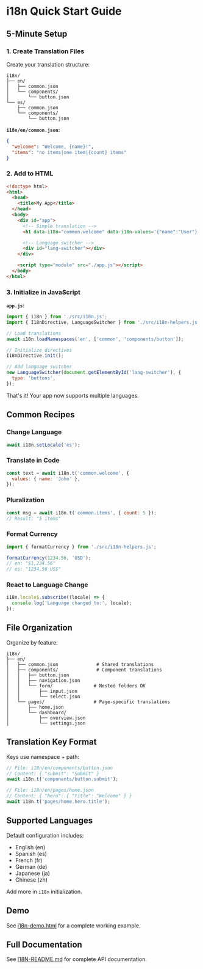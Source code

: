 # i18n Quick Start Guide

## 5-Minute Setup

### 1. Create Translation Files

Create your translation structure:

```
i18n/
├── en/
│   ├── common.json
│   └── components/
│       └── button.json
└── es/
    ├── common.json
    └── components/
        └── button.json
```

**`i18n/en/common.json`:**

```json
{
  "welcome": "Welcome, {name}!",
  "items": "no items|one item|{count} items"
}
```

### 2. Add to HTML

```html
<!doctype html>
<html>
  <head>
    <title>My App</title>
  </head>
  <body>
    <div id="app">
      <!-- Simple translation -->
      <h1 data-i18n="common.welcome" data-i18n-values='{"name":"User"}'>Welcome</h1>

      <!-- Language switcher -->
      <div id="lang-switcher"></div>
    </div>

    <script type="module" src="./app.js"></script>
  </body>
</html>
```

### 3. Initialize in JavaScript

**`app.js`:**

```javascript
import { i18n } from './src/i18n.js';
import { I18nDirective, LanguageSwitcher } from './src/i18n-helpers.js';

// Load translations
await i18n.loadNamespaces('en', ['common', 'components/button']);

// Initialize directives
I18nDirective.init();

// Add language switcher
new LanguageSwitcher(document.getElementById('lang-switcher'), {
  type: 'buttons',
});
```

That's it! Your app now supports multiple languages.

## Common Recipes

### Change Language

```javascript
await i18n.setLocale('es');
```

### Translate in Code

```javascript
const text = await i18n.t('common.welcome', {
  values: { name: 'John' },
});
```

### Pluralization

```javascript
const msg = await i18n.t('common.items', { count: 5 });
// Result: "5 items"
```

### Format Currency

```javascript
import { formatCurrency } from './src/i18n-helpers.js';

formatCurrency(1234.56, 'USD');
// en: "$1,234.56"
// es: "1234,56 US$"
```

### React to Language Change

```javascript
i18n.locale$.subscribe((locale) => {
  console.log('Language changed to:', locale);
});
```

## File Organization

Organize by feature:

```
i18n/
├── en/
│   ├── common.json              # Shared translations
│   ├── components/              # Component translations
│   │   ├── button.json
│   │   ├── navigation.json
│   │   └── form/               # Nested folders OK
│   │       ├── input.json
│   │       └── select.json
│   └── pages/                  # Page-specific translations
│       ├── home.json
│       └── dashboard/
│           ├── overview.json
│           └── settings.json
```

## Translation Key Format

Keys use namespace + path:

```javascript
// File: i18n/en/components/button.json
// Content: { "submit": "Submit" }
await i18n.t('components/button.submit');

// File: i18n/en/pages/home.json
// Content: { "hero": { "title": "Welcome" } }
await i18n.t('pages/home.hero.title');
```

## Supported Languages

Default configuration includes:

- English (en)
- Spanish (es)
- French (fr)
- German (de)
- Japanese (ja)
- Chinese (zh)

Add more in `i18n` initialization.

## Demo

See [i18n-demo.html](i18n-demo.html) for a complete working example.

## Full Documentation

See [I18N-README.md](I18N-README.md) for complete API documentation.
